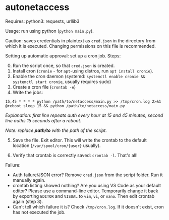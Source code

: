 # autonetaccess
Requires: python3: requests, urllib3

Usage: run using python (`python main.py`).

Caution: saves credentials in plaintext as `cred.json` in the directory from which it is executed. Changing permissions on this file is recommended.

Setting up automatic approval: set up a cron job. Steps:

0. Run the script once, so that `cred.json` is created.
1. Install cron (`cronie` - for `apt`-using distros, run `apt install cronie`).
2. Enable the cron daemon (systemd: `systemctl enable cronie && systemctl start cronie`, usually requires sudo)
3. Create a cron file (`crontab -e`)
4. Write the jobs:
```
15,45 * * * * python /path/to/netaccess/main.py >> /tmp/cron.log 2>&1
@reboot sleep 15 && python /path/to/netaccess/main.py
```
*Explanation: first line repeats auth every hour at 15 and 45 minutes, second line auths 15 seconds after a reboot.*

*Note: replace **path/to** with the path of the script.*

5. Save the file. Exit editor. This will write the crontab to the default location (`/var/spool/cron/{user}` usually).

6. Verify that crontab is correctly saved: `crontab -l`. That's all!

Failure:
- Auth failure/JSON error? Remove `cred.json` from the script folder. Run it manually again.
- crontab listing showed nothing? Are you using VS Code as your default editor? Please use a command-line editor. Temporarily change it back by exporting `EDITOR` and `VISUAL` to `vim`, `vi`, or `nano`. Then edit crontab again (step 3).
- Can't tell which failure it is? Check `/tmp/cron.log`. If it doesn't exist, cron has not executed the job.
